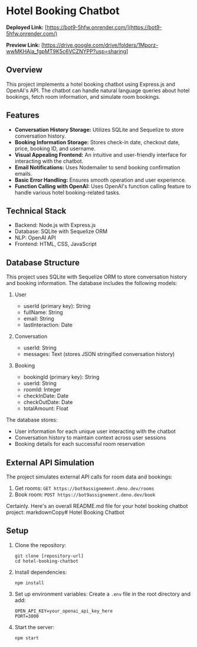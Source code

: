 # Hotel Booking Chatbot

**Deployed Link:** [https://bot9-5hfw.onrender.com/](https://bot9-5hfw.onrender.com/)


**Preview Link:** [https://drive.google.com/drive/folders/1Mporz-wwMKHAia_fgpMT9K5c6VCZNYPP?usp=sharing]

## Overview

This project implements a hotel booking chatbot using Express.js and OpenAI's API. The chatbot can handle natural language queries about hotel bookings, fetch room information, and simulate room bookings.

## Features

- **Conversation History Storage:** Utilizes SQLite and Sequelize to store conversation history.
- **Booking Information Storage:** Stores check-in date, checkout date, price, booking ID, and username.
- **Visual Appealing Frontend:** An intuitive and user-friendly interface for interacting with the chatbot.
- **Email Notifications:** Uses Nodemailer to send booking confirmation emails.
- **Basic Error Handling:** Ensures smooth operation and user experience.
- **Function Calling with OpenAI:** Uses OpenAI's function calling feature to handle various hotel booking-related tasks.

## Technical Stack

- Backend: Node.js with Express.js
- Database: SQLite with Sequelize ORM
- NLP: OpenAI API
- Frontend: HTML, CSS, JavaScript

## Database Structure

This project uses SQLite with Sequelize ORM to store conversation history and booking information. The database includes the following models:

1. User
   - userId (primary key): String
   - fullName: String
   - email: String
   - lastInteraction: Date

2. Conversation
   - userId: String
   - messages: Text (stores JSON stringified conversation history)

3. Booking
   - bookingId (primary key): String
   - userId: String
   - roomId: Integer
   - checkInDate: Date
   - checkOutDate: Date
   - totalAmount: Float

The database stores:
- User information for each unique user interacting with the chatbot
- Conversation history to maintain context across user sessions
- Booking details for each successful room reservation


## External API Simulation

The project simulates external API calls for room data and bookings:

1. Get rooms: `GET https://bot9assignement.deno.dev/rooms`
2. Book room: `POST https://bot9assignement.deno.dev/book`


Certainly. Here's an overall README.md file for your hotel booking chatbot project:
markdownCopy# Hotel Booking Chatbot

## Setup

1. Clone the repository:
    ```
    git clone [repository-url]
    cd hotel-booking-chatbot
    ```
    
2. Install dependencies:
    ```
    npm install
    ```
    
3. Set up environment variables:
    Create a `.env` file in the root directory and add:
    ```
    OPEN_API_KEY=your_openai_api_key_here
    PORT=3000
    ```
    
4. Start the server:
    ```
    npm start
    ```
